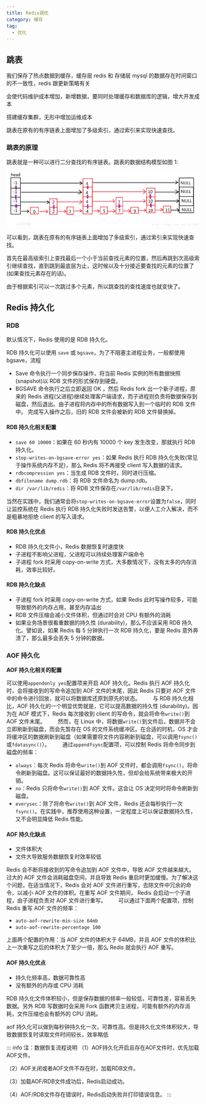 ```yaml
---
title: Redis调优
category: 缓存
tag:
  - 优化
---
```


## 跳表

我们保存了热点数据到缓存，缓存层 redis 和 存储层 mysql 的数据存在时间窗口的不一致性，redis 跟更新策略有关

会使代码维护成本增加，新增数据，要同时处理缓存和数据库的逻辑，增大开发成本

搭建缓存集群，无形中增加运维成本

跳表在原有的有序链表上面增加了多级索引，通过索引来实现快速查找。

### 跳表的原理

跳表就是一种可以进行二分查找的有序链表。跳表的数据结构模型如图 1:

![](./img/1-1.png)

可以看到，跳表在原有的有序链表上面增加了多级索引，通过索引来实现快速查找。

首先在最高级索引上查找最后一个小于当前查找元素的位置，然后再跳到次高级索引继续查找，直到跳到最底层为止，这时候以及十分接近要查找的元素的位置了(如果查找元素存在的话)。

由于根据索引可以一次跳过多个元素，所以跳查找的查找速度也就变快了。

## Redis 持久化

### RDB

默认情况下，Redis 使用的是 RDB 持久化。

RDB 持久化可以使用 `save` 或 `bgsave`，为了不阻塞主进程业务，一般都使用 bgsave，流程

- Save 命令执行一个同步保存操作，将当前 Redis 实例的所有数据快照(snapshot)以 RDB 文件的形式保存到硬盘。
- BGSAVE 命令执行之后立即返回 OK ，然后 Redis fork 出一个新子进程，原来的 Redis 进程(父进程)继续处理客户端请求，而子进程则负责将数据保存到磁盘，然后退出。由子进程将内存中的所有数据写入到一个临时的 RDB 文件中。 完成写入操作之后，旧的 RDB 文件会被新的 RDB 文件替换掉。

#### RDB 持久化相关配置

- `save 60 10000`：如果在 60 秒内有 10000 个 key 发生改变，那就执行 RDB 持久化。
- `stop-writes-on-bgsave-error yes`：如果 Redis 执行 RDB 持久化失败(常见于操作系统内存不足)，那么 Redis 将不再接受 client 写入数据的请求。
- `rdbcompression yes`：当生成 RDB 文件时，同时进行压缩。
- `dbfilename dump.rdb`：将 RDB 文件命名为 dump.rdb。
- `dir /var/lib/redis`：将 RDB 文件保存在`/var/lib/redis`目录下。

当然在实践中，我们通常会将`stop-writes-on-bgsave-error`设置为`false`，同时让监控系统在 Redis 执行 RDB 持久化失败时发送告警，以便人工介入解决，而不是粗暴地拒绝 client 的写入请求。

#### RDB 持久化优点

- RDB 持久化文件小，Redis 数据恢复时速度快
- 子进程不影响父进程，父进程可以持续处理客户端命令
- 子进程 fork 时采用 copy-on-write 方式，大多数情况下，没有太多的内存消耗，效率比较好。

#### RDB 持久化缺点

- 子进程 fork 时采用 copy-on-write 方式，如果 Redis 此时写操作较多，可能导致额外的内存占用，甚至内存溢出
- RDB 文件压缩会减小文件体积，但通过时会对 CPU 有额外的消耗
- 如果业务场景很看重数据的持久性 (durability)，那么不应该采用 RDB 持久化。譬如说，如果 Redis 每 5 分钟执行一次 RDB 持久化，要是 Redis 意外奔溃了，那么最多会丢失 5 分钟的数据。

### AOF 持久化

**AOF 持久化相关的配置**

可以使用`appendonly yes`配置项来开启 AOF 持久化。Redis 执行 AOF 持久化时，会将接收到的写命令追加到 AOF 文件的末尾，因此 Redis 只要对 AOF 文件中的命令进行回放，就可以将数据库还原到原先的状态。
　　与 RDB 持久化相比，AOF 持久化的一个明显优势就是，它可以提高数据的持久性 (durability)。因为在 AOF 模式下，Redis 每次接收到 client 的写命令，就会将命令`write()`到 AOF 文件末尾。
　　然而，在 Linux 中，将数据`write()`到文件后，数据并不会立即刷新到磁盘，而会先暂存在 OS 的文件系统缓冲区。在合适的时机，OS 才会将缓冲区的数据刷新到磁盘（如果需要将文件内容刷新到磁盘，可以调用`fsync()`或`fdatasync()`）。
　　通过`appendfsync`配置项，可以控制 Redis 将命令同步到磁盘的频率：

- `always`：每次 Redis 将命令`write()`到 AOF 文件时，都会调用`fsync()`，将命令刷新到磁盘。这可以保证最好的数据持久性，但却会给系统带来极大的开销。
- `no`：Redis 只将命令`write()`到 AOF 文件。这会让 OS 决定何时将命令刷新到磁盘。
- `everysec`：除了将命令`write()`到 AOF 文件，Redis 还会每秒执行一次`fsync()`。在实践中，推荐使用这种设置，一定程度上可以保证数据持久性，又不会明显降低 Redis 性能。

#### AOF 持久化缺点

- 文件体积大
- 文件大导致服务数据恢复时效率较低

Redis 会不断将接收到的写命令追加到 AOF 文件中，导致 AOF 文件越来越大。过大的 AOF 文件会消耗磁盘空间，并且导致 Redis 重启时更加缓慢。为了解决这个问题，在适当情况下，Redis 会对 AOF 文件进行重写，去除文件中冗余的命令，以减小 AOF 文件的体积。在重写 AOF 文件期间， Redis 会启动一个子进程，由子进程负责对 AOF 文件进行重写。
　　可以通过下面两个配置项，控制 Redis 重写 AOF 文件的频率：

- `auto-aof-rewrite-min-size 64mb`
- `auto-aof-rewrite-percentage 100`

上面两个配置的作用：当 AOF 文件的体积大于 64MB，并且 AOF 文件的体积比上一次重写之后的体积大了至少一倍，那么 Redis 就会执行 AOF 重写。

#### AOF 持久化优点

- 持久化频率高，数据可靠性高
- 没有额外的内存或 CPU 消耗

RDB 持久化文件体积较小，但是保存数据的频率一般较低，可靠性差，容易丢失数据。另外 RDB 写数据时会采用 Fork 函数拷贝主进程，可能有额外的内存消耗，文件压缩也会有额外的 CPU 消耗。

aof 持久化可以做到每秒钟持久化一次，可靠性高。但是持久化文件体积较大，导致数据恢复时读取文件时间较长，效率略低

::: info 注：数据恢复流程说明
（1）AOF持久化开启且存在AOF文件时，优先加载AOF文件。

（2）AOF关闭或者AOF文件不存在时，加载RDB文件。

（3）加载AOF/RDB文件成功后，Redis启动成功。

（4）AOF/RDB文件存在错误时，Redis启动失败并打印错误信息。
:::
